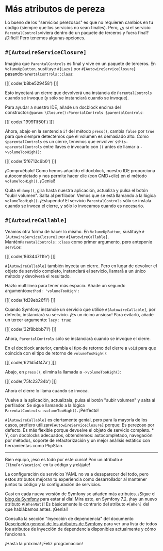 # Más atributos de pereza

Lo bueno de los "servicios perezosos" es que no requieren cambios en tu código (siempre que los servicios no sean finales). Pero, ¿y si el servicio `ParentalControls`viviera dentro de un paquete de terceros y fuera final? ¡Difícil! Pero tenemos algunas opciones.

## `#[AutowireServiceClosure]`

Imagina que `ParentalControls` es final y vive en un paquete de terceros. En `VolumeUpButton`, sustituye `#[Lazy]` por `#[AutowireServiceClosure]` pasando`ParentalControls::class`:

[[[ code('b8be529458') ]]]

Esto inyectará un cierre que devolverá una instancia de `ParentalControls` cuando se invoque (y sólo se instanciará cuando se invoque).

Para ayudar a nuestro IDE, añade un docblock encima del constructor:`@param \Closure():ParentalControls $parentalControls`:

[[[ code('199911f50f') ]]]

Ahora, abajo en la sentencia `if` del método `press()`, cambia `false` por `true` para que siempre detectemos que el volumen es demasiado alto. Como `$parentalControls` es un cierre, tenemos que envolver `$this->parentalControls` entre llaves e invocarlo con `()` antes de llamar a `->volumeTooHigh()`:

[[[ code('5f6712c6b0') ]]]

¡Compruébalo! Como hemos añadido el docblock, nuestro IDE proporciona autocompletado y nos permite hacer clic (con CMD+clic) en el método `volumeTooHigh()`. ¡Genial!

Quita el `dump()`, gira hasta nuestra aplicación, actualiza y pulsa el botón "subir volumen". Salta al perfilador. Vemos que se está llamando a la lógica `volumeTooHigh()`. ¡Estupendo! El servicio `ParentalControls` sólo se instala cuando se invoca el cierre, y sólo lo invocamos cuando es necesario.

## `#[AutowireCallable]`

Veamos otra forma de hacer lo mismo. En `VolumeUpButton`, sustituye `#[AutowireServiceClosure]` por `#[AutowireCallable]`. Mantén`ParentalControls::class` como primer argumento, pero anteponle `service`:

[[[ code('86344711fe') ]]]

`#[AutowireCallable]` también inyecta un cierre. Pero en lugar de devolver el objeto de servicio completo, instanciará el servicio, llamará a un único método y devolverá el resultado.

Hazlo multilínea para tener más espacio. Añade un segundo argumento:`method: 'volumeTooHigh'`:

[[[ code('fd39eb26f1') ]]]

Cuando Symfony instancie un servicio que utilice `#[AutowireCallable]`, por defecto, instanciará su servicio. ¡Es un ricino ansioso! Para evitarlo, añade un tercer argumento: `lazy: true`:

[[[ code('32f8bbbb71') ]]]

Ahora, `ParentalControls` sólo se instanciará cuando se invoque el cierre.

En el docblock anterior, cambia el tipo de retorno del cierre a `void` para que coincida con el tipo de retorno de `volumeTooHigh()`:

[[[ code('621d54f47a') ]]]

Abajo, en `press()`, elimina la llamada a `->volumeTooHigh()`:

[[[ code('75fc23734b') ]]]

Ahora el cierre lo llama cuando se invoca.

Vuelve a la aplicación, actualízala, pulsa el botón "subir volumen" y salta al perfilador. Se sigue llamando a la lógica `ParentalControls::volumeTooHigh()`. ¡Perfecto!

`#[AutowireCallable]` es ciertamente genial, pero para la mayoría de los casos, prefiero utilizar`#[AutowireServiceClosure]` porque: Es perezoso por defecto. Es más flexible porque devuelve el objeto de servicio completo. * Y, con docblocks adecuados, obtendremos: autocompletado, navegación por métodos, soporte de refactorización y un mejor análisis estático con herramientas como PhpStan.

---

Bien equipo, ¡eso es todo por este curso! Pon un atributo `#[TimeForVacation]` en tu código y ¡relájate!

La configuración de servicios YAML no va a desaparecer del todo, pero estos atributos mejoran tu experiencia como desarrollador al mantener juntos tu código y la configuración de servicios.

Casi en cada nueva versión de Symfony se añaden más atributos. ¡Sigue el [blog de Symfony](https://symfony.com/blog) para estar al día! Mira esto, en Symfony 7.2, ¡hay un nuevo atributo `#[WhenNot]`! Es básicamente lo contrario del atributo `#[When]` del que hablábamos antes. ¡Genial!

Consulta la sección "Inyección de dependencia" del documento [Descripción general de los atributos de Symfony](https://symfony.com/doc/current/reference/attributes.html#dependency-injection) para ver una lista de todos los atributos de inyección de dependencia disponibles actualmente y cómo funcionan.

¡Hasta la próxima! ¡Feliz programación!
